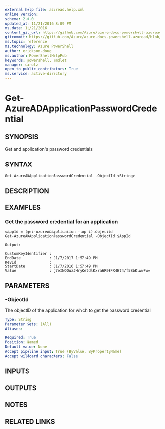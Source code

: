 ```yaml
---
external help file: azuread.help.xml
online version: 
schema: 2.0.0
updated_at: 11/21/2016 8:09 PM
ms.date: 11/21/2016
content_git_url: https://github.com/Azure/azure-docs-powershell-azuread/blob/master/Azure%20AD%20Cmdlets/AzureAD/v2/Get-AzureADApplicationPasswordCredential.md
gitcommit: https://github.com/Azure/azure-docs-powershell-azuread/blob/e79870303c4a5b18f88c61a5fe206bd45af8c480/Azure%20AD%20Cmdlets/AzureAD/v2/Get-AzureADApplicationPasswordCredential.md
ms.topic: reference
ms.technology: Azure PowerShell
author: erickson-doug
ms.author: PowerShellHelpPub
keywords: powershell, cmdlet
manager: carolz
open_to_public_contributors: True
ms.service: active-directory
---
```


# Get-AzureADApplicationPasswordCredential

## SYNOPSIS
Get and application's password credentials

## SYNTAX

```
Get-AzureADApplicationPasswordCredential -ObjectId <String>
```

## DESCRIPTION

## EXAMPLES

### Get the password credential for an application
```
$AppId = (get-AzureADApplication -top 1).ObjectId
Get-AzureADApplicationPasswordCredential -ObjectId $AppId

Output:

CustomKeyIdentifier :
EndDate             : 11/7/2017 1:57:49 PM
KeyId               :
StartDate           : 11/7/2016 1:57:49 PM
Value               : j7eINQOuzJHryKetdlKxra6R9EFX4Et4/f5BbK1wwFw=
```

## PARAMETERS

### -ObjectId
The objectID of the application for which to get the password credential

```yaml
Type: String
Parameter Sets: (All)
Aliases: 

Required: True
Position: Named
Default value: None
Accept pipeline input: True (ByValue, ByPropertyName)
Accept wildcard characters: False
```

## INPUTS

## OUTPUTS

## NOTES

## RELATED LINKS

